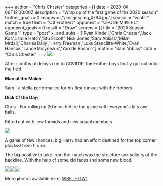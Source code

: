 +++
author = "Chris Chester"
categories = []
date = 2020-06-06T12:00:00Z
description = "Wrap up of the first game of the 2020 season"
frother_goals = 0
images = ["/images/img_4794.jpg"]
season = "winter"
match = true
team = "OG Frothers"
opponent = "CHONE MIKE FC"
opponent_goals = 0
result = "Draw"
scorers = []
title = "2020 Season - Game 1"
type = "post"
xi_and_subs = ['Ryan Kindell','Chris Chester','Jack Kos','Jamie Hatch','Stu Escott','Nick Jones','Sam Abbiss','Milan Mrdalj','Charles Daily','Harry Freeman','Luke Stancliffe-White','Evan Hanson','Lance Molyneaux','Yarride Rosario',]
motm = "Sam Abbiss"
dotd = "Chris Chester"
+++
![](/images/img_4794.jpg)

After months of delays due to COVID19, the Frother boys finally got out onto the field.

**Man of the Match:** 

Sam - a stella performance for his first run out with the frothers

**Dick Of the Day:**

Chris - For rolling up 20 mins before the game with everyone's kits and balls.

Kitted out with new threads and new squad members.

![](/images/img_4834.jpg)

A game of few chances, big Harry had an effort destined for the top corner plucked from the air.

The big positive to take from the match was the structure and solidity of the backline. With the help of some old faces and some new blood.

![](/images/img_4801.jpg)![](/images/img_4809.jpg)![](/images/img_4811.jpg)

More photos available here: [WSFL - GW1](https://www.facebook.com/media/set/?set=a.3064278930465058&type=3)